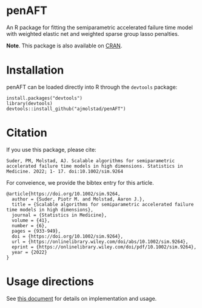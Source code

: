 # penAFT
An R package for fitting the semiparametric accelerated failure time model with weighted elastic net and weighted sparse group lasso penalties. 

**Note**. This package is also available on [CRAN]( https://CRAN.R-project.org/package=penAFT). 

# Installation
penAFT can be loaded directly into R through the `devtools` package:
```{r}
install.packages("devtools")
library(devtools)
devtools::install_github("ajmolstad/penAFT")
```
# Citation
If you use this package, please cite: 
```
Suder, PM, Molstad, AJ. Scalable algorithms for semiparametric accelerated failure time models in high dimensions. Statistics in Medicine. 2022; 1- 17. doi:10.1002/sim.9264
```
For conveience, we provide the bibtex entry for this article. 
```
@article{https://doi.org/10.1002/sim.9264,
  author = {Suder, Piotr M. and Molstad, Aaron J.},
  title = {Scalable algorithms for semiparametric accelerated failure time models in high dimensions},
  journal = {Statistics in Medicine},
  volume = {41},
  number = {6},
  pages = {933-949},
  doi = {https://doi.org/10.1002/sim.9264},
  url = {https://onlinelibrary.wiley.com/doi/abs/10.1002/sim.9264},
  eprint = {https://onlinelibrary.wiley.com/doi/pdf/10.1002/sim.9264},
  year = {2022}
}
```


# Usage directions

See [this document](https://ajmolstad.github.io/docs/penAFT_Example.html) for details on implementation and usage. 

